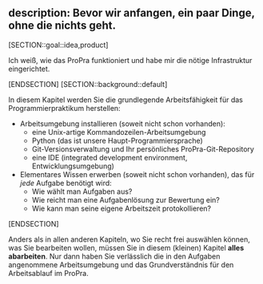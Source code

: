 description: Bevor wir anfangen, ein paar Dinge, ohne die nichts geht.
---
[SECTION::goal::idea,product]

Ich weiß, wie das ProPra funktioniert und habe mir die nötige Infrastruktur eingerichtet.

[ENDSECTION]
[SECTION::background::default]

In diesem Kapitel werden Sie die grundlegende Arbeitsfähigkeit
für das Programmierpraktikum herstellen:

- Arbeitsumgebung installieren (soweit nicht schon vorhanden):
  - eine Unix-artige Kommandozeilen-Arbeitsumgebung
  - Python (das ist unsere Haupt-Programmiersprache)
  - Git-Versionsverwaltung und Ihr persönliches ProPra-Git-Repository
  - eine IDE (integrated development environment, Entwicklungsumgebung)
- Elementares Wissen erwerben (soweit nicht schon vorhanden),
  das für _jede_ Aufgabe benötigt wird:
  - Wie wählt man Aufgaben aus?
  - Wie reicht man eine Aufgabenlösung zur Bewertung ein?
  - Wie kann man seine eigene Arbeitszeit protokollieren?

[ENDSECTION]

Anders als in allen anderen Kapiteln, wo Sie recht frei auswählen können,
was Sie bearbeiten wollen, müssen Sie in diesem (kleinen) Kapitel
**alles abarbeiten**. 
Nur dann haben Sie verlässlich die in den Aufgaben angenommene Arbeitsumgebung
und das Grundverständnis für den Arbeitsablauf im ProPra.
